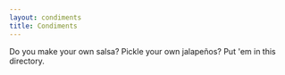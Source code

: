 ```yaml
---
layout: condiments
title: Condiments
---
```


Do you make your own salsa? Pickle your own jalapeños? Put 'em in this directory.
